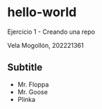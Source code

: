 # hello-world
Ejercicio 1 - Creando una repo

Vela Mogollón, 202221361

## Subtitle

- Mr. Floppa
- Mr. Goose
- Plinka
